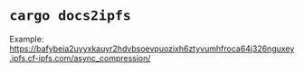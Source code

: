 # `cargo docs2ipfs`

Example: <https://bafybeia2uyyxkauyr2hdvbsoevpuozixh6ztyvumhfroca64j326nguxey.ipfs.cf-ipfs.com/async_compression/>
